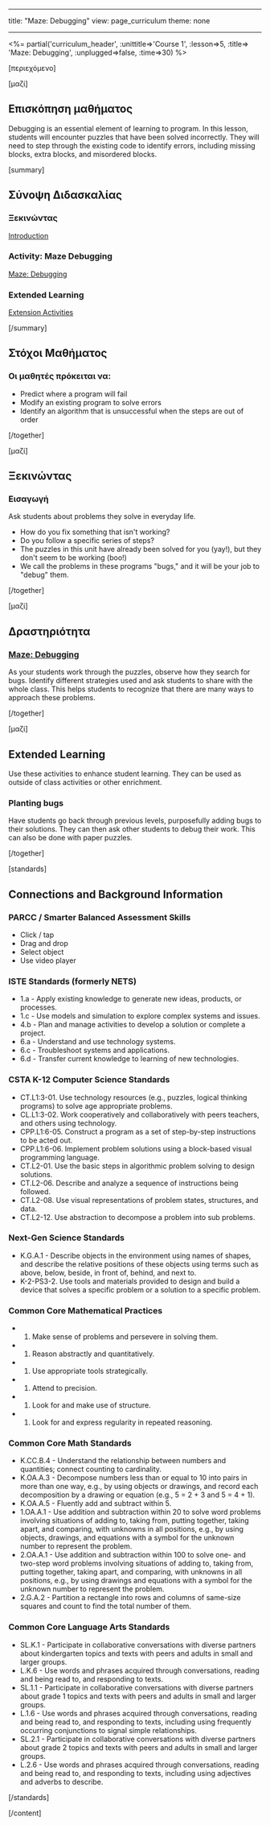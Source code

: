 * * *

title: "Maze: Debugging" view: page_curriculum theme: none

* * *

<%= partial('curriculum_header', :unittitle=>'Course 1', :lesson=>5, :title=> 'Maze: Debugging', :unplugged=>false, :time=>30) %>

[περιεχόμενο]

[μαζί]

## Επισκόπηση μαθήματος

Debugging is an essential element of learning to program. In this lesson, students will encounter puzzles that have been solved incorrectly. They will need to step through the existing code to identify errors, including missing blocks, extra blocks, and misordered blocks.

[summary]

## Σύνοψη Διδασκαλίας

### **Ξεκινώντας**

[Introduction](#GetStarted)   


### **Activity: Maze Debugging**

[Maze: Debugging](#Activity)

### **Extended Learning**

[Extension Activities](#Extended)

[/summary]

## Στόχοι Μαθήματος

### Οι μαθητές πρόκειται να:

  * Predict where a program will fail
  * Modify an existing program to solve errors
  * Identify an algorithm that is unsuccessful when the steps are out of order

[/together]

[μαζί]

## Ξεκινώντας

### <a name="GetStarted"></a> Εισαγωγή

Ask students about problems they solve in everyday life.

  * How do you fix something that isn't working?
  * Do you follow a specific series of steps?
  * The puzzles in this unit have already been solved for you (yay!), but they don't seem to be working (boo!)
  * We call the problems in these programs "bugs," and it will be your job to "debug" them.

[/together]

[μαζί]

## Δραστηριότητα

### <a name="Activity"></a> [Maze: Debugging](http://learn.letron.vip/s/course1/stage/5/puzzle/1)

As your students work through the puzzles, observe how they search for bugs. Identify different strategies used and ask students to share with the whole class. This helps students to recognize that there are many ways to approach these problems.

[/together]

<!--(this is left in here as an example of how to include an image in Markdown)
![](binaryphoto.png) -->

[μαζί]

## Extended Learning

<a name="Extended"></a>Use these activities to enhance student learning. They can be used as outside of class activities or other enrichment.

### Planting bugs

Have students go back through previous levels, purposefully adding bugs to their solutions. They can then ask other students to debug their work. This can also be done with paper puzzles.

[/together]

[standards]

## Connections and Background Information

### PARCC / Smarter Balanced Assessment Skills

  * Click / tap
  * Drag and drop
  * Select object
  * Use video player

### ISTE Standards (formerly NETS)

  * 1.a - Apply existing knowledge to generate new ideas, products, or processes.
  * 1.c - Use models and simulation to explore complex systems and issues.
  * 4.b - Plan and manage activities to develop a solution or complete a project.
  * 6.a - Understand and use technology systems.
  * 6.c - Troubleshoot systems and applications.
  * 6.d - Transfer current knowledge to learning of new technologies. 

### CSTA K-12 Computer Science Standards

  * CT.L1:3-01. Use technology resources (e.g., puzzles, logical thinking programs) to solve age appropriate problems.
  * CL.L1:3-02. Work cooperatively and collaboratively with peers teachers, and others using technology.
  * CPP.L1:6-05. Construct a program as a set of step-by-step instructions to be acted out.
  * CPP.L1:6-06. Implement problem solutions using a block-based visual programming language.
  * CT.L2-01. Use the basic steps in algorithmic problem solving to design solutions.
  * CT.L2-06. Describe and analyze a sequence of instructions being followed.
  * CT.L2-08. Use visual representations of problem states, structures, and data.
  * CT.L2-12. Use abstraction to decompose a problem into sub problems. 

### Next-Gen Science Standards

  * K.G.A.1 - Describe objects in the environment using names of shapes, and describe the relative positions of these objects using terms such as above, below, beside, in front of, behind, and next to.
  * K-2-PS3-2. Use tools and materials provided to design and build a device that solves a specific problem or a solution to a specific problem. 

### Common Core Mathematical Practices

  *   1. Make sense of problems and persevere in solving them.
  *   1. Reason abstractly and quantitatively.
  *   1. Use appropriate tools strategically.
  *   1. Attend to precision.
  *   1. Look for and make use of structure.
  *   1. Look for and express regularity in repeated reasoning.

### Common Core Math Standards

  * K.CC.B.4 - Understand the relationship between numbers and quantities; connect counting to cardinality.
  * K.OA.A.3 - Decompose numbers less than or equal to 10 into pairs in more than one way, e.g., by using objects or drawings, and record each decomposition by a drawing or equation (e.g., 5 = 2 + 3 and 5 = 4 + 1).
  * K.OA.A.5 - Fluently add and subtract within 5.
  * 1.OA.A.1 - Use addition and subtraction within 20 to solve word problems involving situations of adding to, taking from, putting together, taking apart, and comparing, with unknowns in all positions, e.g., by using objects, drawings, and equations with a symbol for the unknown number to represent the problem.
  * 2.OA.A.1 - Use addition and subtraction within 100 to solve one- and two-step word problems involving situations of adding to, taking from, putting together, taking apart, and comparing, with unknowns in all positions, e.g., by using drawings and equations with a symbol for the unknown number to represent the problem.
  * 2.G.A.2 - Partition a rectangle into rows and columns of same-size squares and count to find the total number of them.

### Common Core Language Arts Standards

  * SL.K.1 - Participate in collaborative conversations with diverse partners about kindergarten topics and texts with peers and adults in small and larger groups.
  * L.K.6 - Use words and phrases acquired through conversations, reading and being read to, and responding to texts.
  * SL.1.1 - Participate in collaborative conversations with diverse partners about grade 1 topics and texts with peers and adults in small and larger groups.
  * L.1.6 - Use words and phrases acquired through conversations, reading and being read to, and responding to texts, including using frequently occurring conjunctions to signal simple relationships.
  * SL.2.1 - Participate in collaborative conversations with diverse partners about grade 2 topics and texts with peers and adults in small and larger groups.
  * L.2.6 - Use words and phrases acquired through conversations, reading and being read to, and responding to texts, including using adjectives and adverbs to describe.

[/standards]

[/content]

<link rel="stylesheet" type="text/css" href="../docs/morestyle.css" />